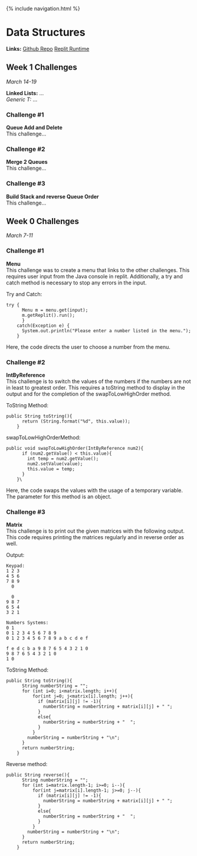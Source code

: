 {% include navigation.html %}

# Data Structures

**Links:**
[Github Repo](https://github.com/maggie3000/CSAindividualrepoTRI3)
[Replit Runtime](https://replit.com/@MaggieKillada/CSAindividualrepoTRI3?v=1)

## Week 1 Challenges
_March 14-19_

**Linked Lists:** ...\
*Generic T:* ...

### Challenge #1
**Queue Add and Delete**\
This challenge...

### Challenge #2
**Merge 2 Queues**\
This challenge...

### Challenge #3
**Build Stack and reverse Queue Order**\
This challenge...

## Week 0 Challenges
_March 7-11_

### Challenge #1
**Menu**\
This challenge was to create a menu that links to the other challenges. This requires user input from the Java console in replit. Additionally, a try and catch method is necessary to stop any errors in the input.

Try and Catch:
```
try {
      Menu m = menu.get(input);
      m.getReplit().run();
      }
    catch(Exception e) {
      System.out.println("Please enter a number listed in the menu.");
    }
```
Here, the code directs the user to choose a number from the menu.


### Challenge #2
**IntByReference**\
This challenge is to switch the values of the numbers if the numbers are not in least to greatest order. This requires a toString method to display in the output and for the completion of the swapToLowHighOrder method.

ToString Method:
```
public String toString(){
      return (String.format("%d", this.value));
    }
```

swapToLowHighOrderMethod:
```
public void swapToLowHighOrder(IntByReference num2){
      if (num2.getValue() < this.value){
        int temp = num2.getValue();
        num2.setValue(value);
        this.value = temp;
      }
    }\
```
Here, the code swaps the values with the usage of a temporary variable. The parameter for this method is an object.


### Challenge #3
**Matrix**\
This challenge is to print out the given matrices with the following output. This code requires printing the matrices regularly and in reverse order as well.

Output:
```
Keypad:
1 2 3
4 5 6
7 8 9
  0

  0
9 8 7
6 5 4
3 2 1

Numbers Systems:
0 1
0 1 2 3 4 5 6 7 8 9
0 1 2 3 4 5 6 7 8 9 a b c d e f

f e d c b a 9 8 7 6 5 4 3 2 1 0
9 8 7 6 5 4 3 2 1 0
1 0
```

ToString Method:
```
public String toString(){
      String numberString = "";
      for (int i=0; i<matrix.length; i++){
          for(int j=0; j<matrix[i].length; j++){
            if (matrix[i][j] != -1){
              numberString = numberString + matrix[i][j] + " ";
            }
            else{
              numberString = numberString + "  ";
            }
          }
        numberString = numberString + "\n";
      }
      return numberString;
    }
```

Reverse method:
```
public String reverse(){
      String numberString = "";
      for (int i=matrix.length-1; i>=0; i--){
          for(int j=matrix[i].length-1; j>=0; j--){
            if (matrix[i][j] != -1){
              numberString = numberString + matrix[i][j] + " ";
            }
            else{
              numberString = numberString + "  ";
            }
          }
        numberString = numberString + "\n";
      }
      return numberString;
    }
```
